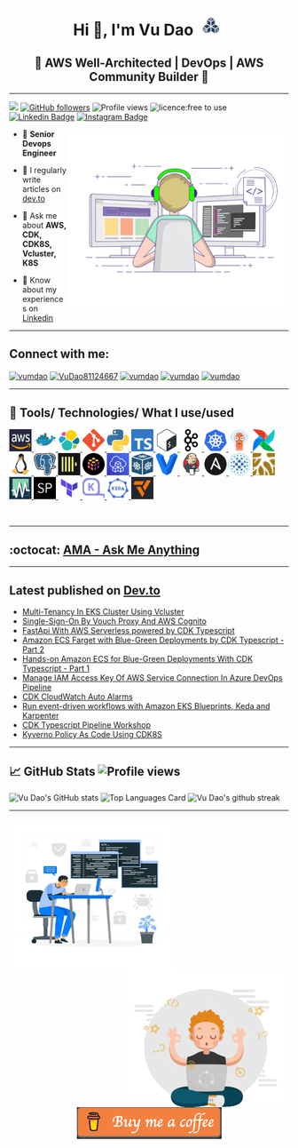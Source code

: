 <h1 align="center">Hi 👋, I'm Vu Dao <img src="assets/cloudopz.png?raw=true" width="50px"></h1>
<h2 align="center"><b>🚀 AWS Well-Architected | DevOps | AWS Community Builder 🚀</b></h2>

---

![](https://visitor-badge.glitch.me/badge?page_id=github.com/vumdao) [![GitHub followers](https://img.shields.io/github/followers/vumdao?label=Followers&style=social)](https://github.com/vumdao/?tab=follow) ![Profile views](https://komarev.com/ghpvc/?username=vumdao&color=blueviolet) ![licence:free to use](https://img.shields.io/badge/licence-free--to--use-blue) [![Linkedin Badge](https://img.shields.io/badge/-vumdao-blue?style=flat&logo=Linkedin&logoColor=white&link=https://www.linkedin.com/in/vu-dao-9280ab43/)](https://www.linkedin.com/in/vu-dao-9280ab43) [![Instagram Badge](https://img.shields.io/badge/-dev.to-black?style=flat&logo=instagram&logoColor=white&link=https://dev.to/vumdao)](https://dev.to/vumdao)


<img align="right" src="assets/coder.gif?raw=true" width="400" height="320" />


- 🔭 **Senior Devops Engineer**

- 📝 I regularly write articles on [dev.to](https://dev.to/vumdao)

- 💬 Ask me about **AWS, CDK, CDK8S, Vcluster, K8S**

- 📄 Know about my experiences on [Linkedin](https://www.linkedin.com/in/vu-dao-9280ab43/)

---

<h2 align="left"><b>Connect with me:</b></h2>
<p align="left">
    <a href="https://dev.to/vumdao" target="blank"><img align="center" src="https://www.vectorlogo.zone/logos/devto/devto-icon.svg" alt="vumdao" height="30" width="40" /></a>
    <a href="https://twitter.com/VuDao81124667" target="blank"><img align="center" src="https://raw.githubusercontent.com/rahuldkjain/github-profile-readme-generator/master/src/images/icons/Social/twitter.svg" alt="VuDao81124667" height="30" width="40" /></a>
    <a href="https://www.linkedin.com/in/vu-dao-9280ab43" target="blank"><img align="center" src="https://raw.githubusercontent.com/rahuldkjain/github-profile-readme-generator/master/src/images/icons/Social/linked-in-alt.svg" alt="vumdao" height="30" width="40" /></a>
    <a href="https://github.com/vumdao" target="blank"><img align="center" src="https://cdn.jsdelivr.net/npm/simple-icons@3.0.1/icons/github.svg" alt="vumdao" height="30" width="40" /></a>
    <a href="https://stackoverflow.com/users/11430272/vumdao" target="blank"><img align="center" src="https://raw.githubusercontent.com/rahuldkjain/github-profile-readme-generator/master/src/images/icons/Social/stack-overflow.svg" alt="vumdao" height="30" width="40" /></a>
</p>

---

<h2>🚀 Tools/ Technologies/ What I use/used</h2>

<p align="left">
    <a href="https://aws.amazon.com" target="_blank"> <img src="assets/aws.png" alt="aws" width="40" height="40"/> </a> <a href="https://www.docker.com/" target="_blank"> <img src="assets/docker-icon.svg" alt="docker" width="40" height="40"/> </a> <a href="https://www.elastic.co" target="_blank"> <img src="assets/elastic-icon.svg" alt="elasticsearch" width="40" height="40"/> </a> <a href="https://github.com/" target="_blank"> <img src="assets/git.png" alt="github" width="40" height="40"/> </a> <a href="https://www.python.org/" target="_blank"> <img src="assets/python-icon.svg" alt="python" width="40" height="40"/> <a href="https://www.typescriptlang.org/" target="_blank"> <img src="assets/typpescript.png" alt="Typescript" width="40" height="40"/> </a> <a href="https://www.gnu.org/software/bash/" target="_blank"> <img src="assets/bash.png" alt="GNUBash" width="40" height="40"/> </a> <a href="https://kafka.apache.org/" target="_blank"> <img src="assets/apache_kafka-icon.svg" alt="kafka" width="40" height="40"/> </a> <a href="https://kubernetes.io" target="_blank"> <img src="assets/kubernetes-icon.svg" alt="kubernetes" width="40" height="40"/> </a> <a href="https://argo-cd.readthedocs.io/en/stable/" target="_blank"> <img src="assets/argocd.png" alt="argocd" width="40" height="40"/> </a> </a> <a href="https://airflow.apache.org/" target="_blank"> <img src="assets/airflow.png" alt="airflow" width="40" height="40"/> </a> <a href="https://www.linux.org/" target="_blank"> <img src="assets/linux.png" alt="linux" width="40" height="40"/> </a> <a href="https://www.postgresql.org/" target="_blank"> <img src="assets/postgresql-icon.svg" alt="postgresql" width="40" height="40"/> </a> <a href="https://clickhouse.tech/" target="_blank"> <img src="assets/clickhouse.png" alt="clickhouse" width="40" height="40"/> </a> <a href="https://www.pulumi.com/" target="_blank"> <img src="assets/pulumi.svg" alt="pulumi" width="40" height="40"/> </a> <a href="https://docs.aws.amazon.com/cdk/latest/guide/getting_started.html" target="_blank"> <img src="assets/cdk.png" alt="awscdk" width="40" height="40"/> </a> <a href="https://cdk8s.io/" target="_blank"> <img src="assets/cdk8s.png" alt="awscdk" width="40" height="40"/> </a> <a href="https://www.vagrantup.com/" target="_blank"> <img src="assets/vagrantup-icon.svg" alt="vagrant" width="40" height="40"/> </a> <a href="https://www.jenkins.io/" target="_blank"> <img src="assets/jenkins-icon.svg" alt="jenkins" width="40" height="40"/> </a> <a href="https://www.ansible.com/" target="_blank"> <img src="assets/ansible-icon.svg" alt="ansible" width="40" height="40"/> </a> <a href="http://www.haproxy.org/" target="_blank"> <img src="assets/haproxy-icon.svg" alt="haproxy" width="40" height="40"/> </a> <a href="https://glowroot.org/" target="_blank"> <img src="assets/glowroot.png" alt="glowroot" width="40" height="40"/> </a> <a href="https://monitoror.com/" target="_blank"> <img src="assets/monitoror.png" alt="monitoror" width="40" height="40"/> </a> <a href="https://getsqlpad.com/en/introduction/" target="_blank"> <img src="assets/sqlpad.png" alt="sqlpad" width="40" height="40"/> </a> <a href="https://www.terraform.io/" target="_blank"> <img src="assets/terraform.png" alt="Terraform" width="40" height="40"/> </a> <a href="https://karpenter.sh" target="_blank"> <img src="assets/karpenter.png" alt="Karpenter" width="40" height="40"/> </a> <a href="https://keda.sh" target="_blank"> <img src="assets/keda.png" alt="KEDA" width="40" height="40"/> </a> <a href="https://www.vcluster.com" target="_blank"> <img src="assets/vcluster.png" alt="Vcluster" width="40" height="40"/> </a>
</p>
<br>

---

## :octocat: [AMA - Ask Me Anything](https://github.com/vumdao/vumdao/discussions/categories/ama-ask-me-anything)

---

## Latest published on [Dev.to](https://dev.to/vumdao)
<!-- DEVTO_LIST:START -->
- [Multi-Tenancy In EKS Cluster Using Vcluster](https://dev.to/aws-builders/multi-tenancy-in-eks-cluster-using-vcluster-2pni)
- [Single-Sign-On By Vouch Proxy And AWS Cognito](https://dev.to/aws-builders/single-sign-on-by-vouch-proxy-and-aws-cognito-427g)
- [FastApi With AWS Serverless powered by CDK Typescript](https://dev.to/aws-builders/fastapi-with-aws-serverless-powered-by-cdk-typescript-58a1)
- [Amazon ECS Farget with Blue-Green Deployments by CDK Typescript - Part 2](https://dev.to/aws-builders/amazon-ecs-farget-with-blue-green-deployments-by-cdk-typescript-part-2-19f1)
- [Hands-on Amazon ECS for Blue-Green Deployments With CDK Typescript - Part 1](https://dev.to/aws-builders/hands-on-amazon-ecs-for-blue-green-deployments-with-cdk-typescript-part-1-4ie3)
- [Manage IAM Access Key Of AWS Service Connection In Azure DevOps Pipeline](https://dev.to/aws-builders/manage-iam-access-key-of-aws-service-connection-in-azure-devops-pipeline-481k)
- [CDK CloudWatch Auto Alarms](https://dev.to/aws-builders/cdk-cloudwatch-auto-alarms-539p)
- [Run event-driven workflows with Amazon EKS Blueprints, Keda and Karpenter](https://dev.to/aws-builders/run-event-driven-workflows-with-amazon-eks-blueprints-keda-and-karpenter-160a)
- [CDK Typescript Pipeline Workshop](https://dev.to/aws-builders/cdk-typescript-pipeline-workshop-4j64)
- [Kyverno Policy As Code Using CDK8S](https://dev.to/aws-builders/kyverno-policy-as-code-using-cdk8s-3ibe)
<!-- DEVTO_LIST:END -->

---

## 📈 GitHub Stats  ![Profile views](https://komarev.com/ghpvc/?username=vumdao&color=blueviolet)
![Vu Dao's GitHub stats](https://github-readme-stats.vercel.app/api?username=vumdao&theme=blue-green&show_icons=true&line_height=27&count_private=true)
![Top Languages Card](https://github-readme-stats.vercel.app/api/top-langs/?username=vumdao&theme=blue-green&langs_count=3)
![Vu Dao's github streak](https://github-readme-streak-stats.herokuapp.com/?user=vumdao&theme=blue-green)

---

<a target="_blank" rel="noopener noreferrer">
  <img align="left" alt="working" src="assets/end-background.jpeg?style=flat-square" width="300" height="270">
  <img align='right' alt="relax" src="assets/giphy.gif?style=flat-square" height="250" width="300">
</a>
<br/>
<div align='center'>
  <img align="center" alt="Buy me a coffee" src="assets/buymecoffee.png" href="https://www.paypal.com/paypalme/daomvu">
</div>